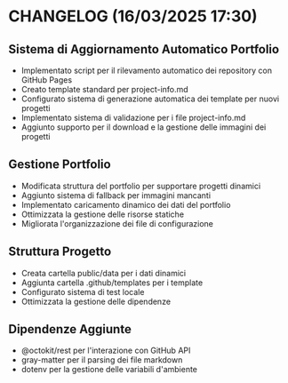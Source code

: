 # CHANGELOG (16/03/2025 17:30)

## Sistema di Aggiornamento Automatico Portfolio
- Implementato script per il rilevamento automatico dei repository con GitHub Pages
- Creato template standard per project-info.md
- Configurato sistema di generazione automatica dei template per nuovi progetti
- Implementato sistema di validazione per i file project-info.md
- Aggiunto supporto per il download e la gestione delle immagini dei progetti

## Gestione Portfolio
- Modificata struttura del portfolio per supportare progetti dinamici
- Aggiunto sistema di fallback per immagini mancanti
- Implementato caricamento dinamico dei dati del portfolio
- Ottimizzata la gestione delle risorse statiche
- Migliorata l'organizzazione dei file di configurazione

## Struttura Progetto
- Creata cartella public/data per i dati dinamici
- Aggiunta cartella .github/templates per i template
- Configurato sistema di test locale
- Ottimizzata la gestione delle dipendenze

## Dipendenze Aggiunte
- @octokit/rest per l'interazione con GitHub API
- gray-matter per il parsing dei file markdown
- dotenv per la gestione delle variabili d'ambiente